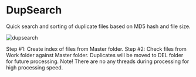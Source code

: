 # DupSearch
Quick search and sorting of duplicate files based on MD5 hash and file size.

![dupsearch](https://github.com/aaydev/DupSearch/assets/75275062/4b97af95-0525-47ca-8c92-edf9d3c2d266)

Step #1: Create index of files from Master folder.
Step #2: Check files from Work folder against Master folder. Duplicates will be moved to DEL folder for future processing.
Note! There are no any threads during processing for high processing speed.
